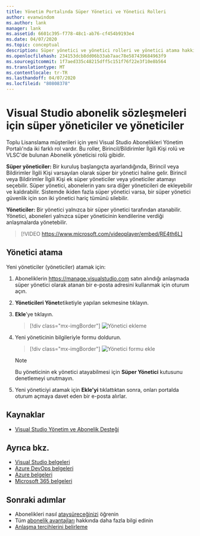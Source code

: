 ```yaml
---
title: Yönetim Portalında Süper Yönetici ve Yönetici Rolleri
author: evanwindom
ms.author: lank
manager: lank
ms.assetid: 6601c395-f778-48c1-ab76-cf454b9193e4
ms.date: 04/07/2020
ms.topic: conceptual
description: Süper yönetici ve yönetici rolleri ve yönetici atama hakkında bilgi edinin.
ms.openlocfilehash: 234153dcb8dd06b33ab7aac78e587439684963f9
ms.sourcegitcommit: 1f7aed335c48215dff5c151f76f22e3f10e8b564
ms.translationtype: MT
ms.contentlocale: tr-TR
ms.lasthandoff: 04/07/2020
ms.locfileid: "80808378"
---
```

# <a name="super-admins-and-administrators-for-visual-studio-subscription-agreements"></a>Visual Studio abonelik sözleşmeleri için süper yöneticiler ve yöneticiler

Toplu Lisanslama müşterileri için yeni Visual Studio Abonelikleri Yönetim Portalı'nda iki farklı rol vardır. Bu roller, Birincil/Bildirimler İlgili Kişi rolü ve VLSC'de bulunan Abonelik yöneticisi rolü gibidir.

**Süper yöneticiler:** Bir kuruluş başlangıçta ayarlandığında, Birincil veya Bildirimler İlgili Kişi varsayılan olarak süper bir yönetici haline gelir. Birincil veya Bildirimler İlgili Kişi ek süper yöneticiler veya yöneticiler atamayı seçebilir. Süper yönetici, abonelerin yanı sıra diğer yöneticileri de ekleyebilir ve kaldırabilir. Sistemde ikiden fazla süper yönetici varsa, bir süper yönetici güvenlik için son iki yönetici hariç tümünü silebilir.

**Yöneticiler:** Bir yönetici yalnızca bir süper yönetici tarafından atanabilir. Yönetici, aboneleri yalnızca süper yöneticinin kendilerine verdiği anlaşmalarda yönetebilir.

> [!VIDEO https://www.microsoft.com/videoplayer/embed/RE4th6L]

## <a name="assigning-administrators"></a>Yönetici atama
Yeni yöneticiler (yöneticiler) atamak için:
1. Aboneliklerin https://manage.visualstudio.com satın alındığı anlaşmada süper yönetici olarak atanan bir e-posta adresini kullanmak için oturum açın.
2. **Yöneticileri Yönet**etiketiyle yapılan sekmesine tıklayın.
3. **Ekle**’ye tıklayın.
   > [!div class="mx-imgBorder"]
   > ![Yönetici ekleme](_img/admin-roles/add-admins.png)
4. Yeni yöneticinin bilgileriyle formu doldurun.  
   > [!div class="mx-imgBorder"]
   > ![Yönetici formu ekle](_img/admin-roles/add-form.png)

   > [!NOTE]
   > Bu yöneticinin ek yönetici atayabilmesi için **Süper Yönetici** kutusunu denetlemeyi unutmayın.

5. Yeni yöneticiyi atamak için **Ekle'yi** tıklattıktan sonra, onları portalda oturum açmaya davet eden bir e-posta alırlar.  

## <a name="resources"></a>Kaynaklar
- [Visual Studio Yönetim ve Abonelik Desteği](https://visualstudio.microsoft.com/support/support-overview-vs)

## <a name="see-also"></a>Ayrıca bkz.
- [Visual Studio belgeleri](https://docs.microsoft.com/visualstudio/)
- [Azure DevOps belgeleri](https://docs.microsoft.com/azure/devops/)
- [Azure belgeleri](https://docs.microsoft.com/azure/)
- [Microsoft 365 belgeleri](https://docs.microsoft.com/microsoft-365/)


## <a name="next-steps"></a>Sonraki adımlar
- Abonelikleri nasıl [ataysüreceğinizi](assign-license.md) öğrenin
- Tüm [abonelik avantajları](https://visualstudio.microsoft.com/vs/benefits/) hakkında daha fazla bilgi edinin
- [Anlaşma tercihlerini belirleme](admin-prefs.md) 



